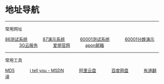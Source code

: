 
# 地址导航

---

常用网址

[86测试系统](http://58.221.10.82:8088/Pain/index.html) &emsp;&emsp;&emsp; [87演示系统](http://58.221.10.82:8089/Pain/index.html) &emsp;&emsp;&emsp; [60001测试系统](http://116.62.46.33:60001/Pain/index.html) &emsp;&emsp;&emsp; [60001分娩演示](http://116.62.46.33:60001/webmanager/) &emsp;&emsp;&emsp; [3G云服务](http://118.178.225.106:8080/DataSelect/DataSelect.html) &emsp;&emsp;&emsp; [爱朋官网](https://www.apon.com.cn/) &emsp;&emsp;&emsp; [apon邮箱](https://mail.apon.com.cn/)

---

常用工具

[MD5](https://www.cmd5.com/) &emsp;&emsp;&emsp; [i tell you - MSDN](https://msdn.itellyou.cn/) &emsp;&emsp;&emsp; [阿里云盘](https://www.aliyundrive.com/sign/in) &emsp;&emsp;&emsp; [百度网盘](https://pan.baidu.com/) &emsp;&emsp;&emsp; [有道翻译](https://fanyi.youdao.com/)
